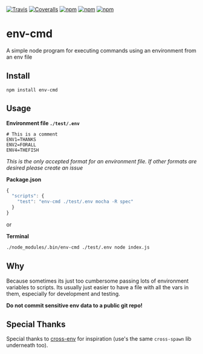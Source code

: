 [![Travis](https://img.shields.io/travis/toddbluhm/env-cmd.svg?maxAge=2592000)](https://travis-ci.org/toddbluhm/env-cmd)
[![Coveralls](https://img.shields.io/coveralls/toddbluhm/env-cmd.svg?maxAge=2592000)](https://coveralls.io/github/toddbluhm/env-cmd)
[![npm](https://img.shields.io/npm/v/env-cmd.svg?maxAge=2592000)](https://www.npmjs.com/package/env-cmd)
[![npm](https://img.shields.io/npm/dm/env-cmd.svg?maxAge=2592000)](https://www.npmjs.com/package/env-cmd)
[![npm](https://img.shields.io/npm/l/env-cmd.svg?maxAge=2592000)](https://www.npmjs.com/package/env-cmd)

# env-cmd
A simple node program for executing commands using an environment from an env file

## Install
`npm install env-cmd`

## Usage
**Environment file `./test/.env`**
```
# This is a comment
ENV1=THANKS
ENV2=FORALL
ENV4=THEFISH
```
*This is the only accepted format for an environment file. If other formats are desired please create an issue*

**Package.json**
```js
{
  "scripts": {
    "test": "env-cmd ./test/.env mocha -R spec"
  }
}
```
or

**Terminal**
```sh
./node_modules/.bin/env-cmd ./test/.env node index.js
```

## Why

Because sometimes its just too cumbersome passing lots of environment variables to scripts. Its usually just easier to have a file with all the vars in them, especially for development and testing.

**Do not commit sensitive env data to a public git repo!**

## Special Thanks

Special thanks to [cross-env](https://github.com/kentcdodds/cross-env) for inspiration (use's the same `cross-spawn` lib underneath too).
